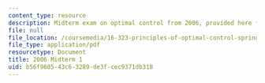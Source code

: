 ```yaml
---
content_type: resource
description: Midterm exam on optimal control from 2006, provided here for practice.
file: null
file_location: /coursemedia/16-323-principles-of-optimal-control-spring-2008/b56f960543c63289de3fcec9371db318_2006midterm1.pdf
file_type: application/pdf
resourcetype: Document
title: 2006 Midterm 1
uid: b56f9605-43c6-3289-de3f-cec9371db318
---
```

